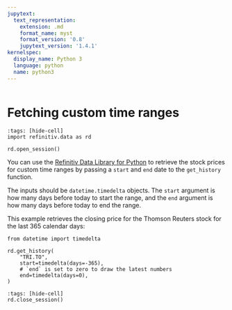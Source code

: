 ```yaml
---
jupytext:
  text_representation:
    extension: .md
    format_name: myst
    format_version: '0.8'
    jupytext_version: '1.4.1'
kernelspec:
  display_name: Python 3
  language: python
  name: python3
---
```

```{include} _templates/nav.html
```

# Fetching custom time ranges

```{code-cell}
:tags: [hide-cell]
import refinitiv.data as rd

rd.open_session()
```

You can use the [Refinitiv Data Library for Python](https://pypi.org/project/refinitiv-data/) to retrieve the stock prices for custom time ranges by passing a `start` and `end` date to the `get_history` function.

The inputs should be `datetime.timedelta` objects. The `start` argument is how many days before today to start the range, and the `end` argument is how many days before today to end the range.

This example retrieves the closing price for the Thomson Reuters stock for the last 365 calendar days:

```{code-cell}
from datetime import timedelta

rd.get_history(
    "TRI.TO",
    start=timedelta(days=-365),
    # `end` is set to zero to draw the latest numbers
    end=timedelta(days=0),
)
```

```{code-cell}
:tags: [hide-cell]
rd.close_session()
```
